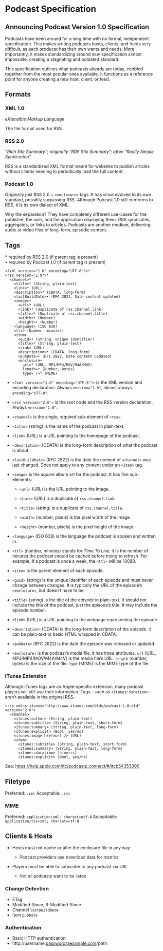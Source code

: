 # Podcast Specification

## Announcing Podcast Version 1.0 Specification

Podcasts have been around for a long time with no formal, independent specification. This makes writing podcasts hosts, clients, and feeds very difficult, as each producer has their own wants and needs. More importantly, it makes standardizing around _new_ specification almost impossible; creating a stagnating and outdated standard.

This specification outlines what podcasts already are today, cobbled together from the most popular ones available. It functions as a reference point for anyone creating a new host, client, or feed.

## Formats

### XML 1.0

_eXtensible Markup Language_

The file format used for RSS.

### RSS 2.0

_“Rich Site Summary”; originally “RDF Site Summary”; often “Really Simple Syndication”._

RSS is a standardized XML format meant for websites to publish articles without clients needing to periodically load the full content.

### Podcast 1.0

Originally just RSS 2.0 + `<enclosure>` tags. It has since evolved to its own standard, possibly surpassing RSS. Although Podcast 1.0 still conforms to RSS, it is its own dialect of XML.

Why the separation? They have completely different use-cases for the publisher, the user, and the application displaying them. RSS syndicates, aggregates, or links to articles. Podcasts are another medium, delivering audio or video files of long-form, episodic content.

## Tags

\* required by RSS 2.0 (if parent tag is present)  
• required by Podcast 1.0 (if parent tag is present)

```
<?xml version="1.0" encoding="UTF-8"?>*
<rss version="2.0">*
  <channel>*
    <title>* (String, plain-text)
    <link>* (URL)
    <description>* (CDATA, long-form)
    <lastBuildDate>• (RFC 2822, Date content updated)
    <image>•
      <url>* (URL)
      <link>* (Duplicate of rss.channel.link)
      <title>* (Duplicate of rss.channel.title)
      <width>• (Number)
      <height>• (Number)
    <language> (ISO 639)
    <ttl> (Number, minutes)
    <item>
      <guid>• (String, unique identifier)
      <title>* (String, plain-text)
      <link> (URL)
      <description>• (CDATA, long-form)
      <pubDate>• (RFC 2822, Date content updated)
      <enclosure•
        url=* (URL, MP3/MP4/MOV/M4A/M4V)
        length=* (Number, bytes)
        type= />* (MIME)
```

- `<?xml version="1.0" encoding="UTF-8"?>` is the XML version and encoding declaration. Always `version="1.0"`, almost always `encoding="UTF-8"`.

- `<rss version="2.0">` is the root node and the RSS version declaration. Always `version="2.0"`.

- `<channel>` is the single, required sub-element of `<rss>`.

- `<title>` (string) is the name of the podcast in plain-text.

- `<link>` (URL) is a URL pointing to the homepage of the podcast.

- `<description>` (CDATA) is the long-form description of what the podcast is about.

- `<lastBuildDate>` (RFC 2822) is the date the content of `<channel>` was last changed. Does not apply to any content under an `<item>` tag.

- `<image>` is the square album art for the podcast. It has five sub-elements:

  - `<url>` (URL) is the URL pointing to the image.

  - `<link>` (URL) is a duplicate of `rss.channel.link`.

  - `<title>` (string) is a duplicate of `rss.channel.title`.

  - `<width>` (number, pixels) is the pixel width of the image.

  - `<height>` (number, pixels) is the pixel height of the image.

- `<language>` (ISO 639) is the language the podcast is spoken and written in.

- `<ttl>` (number, minutes) stands for _Time To Live_. It is the number of minutes the podcast should be cached before trying to refresh. For example, if a podcast is once a week, the `<ttl>` will be 10080.

- `<item>` is the parent element of each episode.

- `<guid>` (string) is the unique identifier of each episode and must never change between changes. It is typically the URL of the episode’s `<enclosure>`, but doesn’t have to be.

- `<title>` (string) is the title of the episode in plain-text. It should not include the title of the podcast, just the episode’s title. It may include the episode number.

- `<link>` (URL) is a URL pointing to the webpage representing the episode.

- `<description>` (CDATA) is the long-form description of the episode. It can be plain-text or basic HTML wrapped in CDATA.

- `<pubDate>` (RFC 2822) is the date the episode was released or updated.

- `<enclosure>` is the podcast’s media file, it has three attributes. `url` (URL, MP3/MP4/MOV/M4A/M4V) is the media file’s URL. `length` (number, bytes) is the size of the file. `type` (MIME) is the MIME type of the file.

### iTunes Extension

Although iTunes tags are an Apple-specific extension, many podcast players will still use their information. Tags—such as `<itunes:duration>`—aren’t available in the original RSS.

```
<rss xmlns:itunes="http://www.itunes.com/dtds/podcast-1.0.dtd" version="2.0">
  <channel>
    <itunes:author> (String, plain-text)
    <itunes:subtitle> (String, plain-text, short-form)
    <itunes:summary> (String, plain-text, long-form)
    <itunes:explicit> (Bool, yes/no)
    <itunes:image href=url /> (URL)
    <item>
      <itunes:subtitle> (String, plain-text, short-form)
      <itunes:summary> (String, plain-text, long-form)
      <itunes:duration> (h:mm:ss)
      <itunes:explicit> (Bool, yes/no)
```

See: https://help.apple.com/itc/podcasts_connect/#/itcb54353390

## Filetype

Preferred: `.xml`
Acceptable: `.rss`

### MIME

Preferred: `application/xml; charset=utf-8`
Acceptable: `application/rss+xml; charset=utf-8`

## Clients & Hosts

- Hosts must not cache or alter the enclosure file in any way
  - Podcast providers use download data for metrics

- Players must be able to subscribe to any podcast via URL
  - Not all podcasts want to be listed

### Change Detection

- ETag
- Modified-Since, If-Modified-Since
- Channel `lastBuildDate`
- Item `pubDate`

### Authentication

- Basic HTTP authentication
- http://username:password@example.com/path
